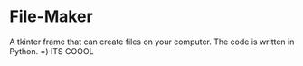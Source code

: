 # File-Maker
A tkinter frame that can create files on your computer. The code is written in Python. =)
ITS COOOL

